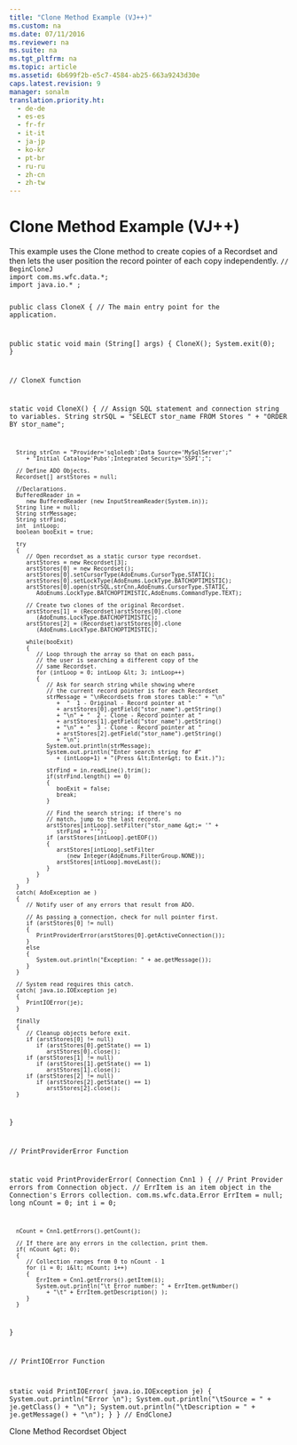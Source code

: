 ```yaml
---
title: "Clone Method Example (VJ++)"
ms.custom: na
ms.date: 07/11/2016
ms.reviewer: na
ms.suite: na
ms.tgt_pltfrm: na
ms.topic: article
ms.assetid: 6b699f2b-e5c7-4584-ab25-663a9243d30e
caps.latest.revision: 9
manager: sonalm
translation.priority.ht: 
  - de-de
  - es-es
  - fr-fr
  - it-it
  - ja-jp
  - ko-kr
  - pt-br
  - ru-ru
  - zh-cn
  - zh-tw
---
```

# Clone Method Example (VJ++)
<?xml version="1.0" encoding="utf-8"?>
<developerReferenceWithoutSyntaxDocument xmlns="http://ddue.schemas.microsoft.com/authoring/2003/5" xmlns:xlink="http://www.w3.org/1999/xlink" xmlns:xsi="http://www.w3.org/2001/XMLSchema-instance" xsi:schemaLocation="http://ddue.schemas.microsoft.com/authoring/2003/5 http://dduestorage.blob.core.windows.net/ddueschema/developer.xsd">
  <introduction>
    <para>This example uses the <legacyLink xlink:href="ad49265f-1c05-4271-9bbf-7c00010ac18c">Clone</legacyLink> method to create copies of a <legacyLink xlink:href="ede1415f-c3df-4cc5-a05b-2576b2b84b60">Recordset</legacyLink> and then lets the user position the record pointer of each copy independently.</para>
    <code>// BeginCloneJ
import com.ms.wfc.data.*;
import java.io.* ;

public class CloneX
{
   // The main entry point for the application.

   public static void main (String[] args)
   {
      CloneX();
      System.exit(0);
   }

   // CloneX function

   static void CloneX()
   {
      // Assign SQL statement and connection string to variables.
      String strSQL = "SELECT stor_name FROM Stores "
         + "ORDER BY stor_name";

      String strCnn = "Provider='sqloledb';Data Source='MySqlServer';"
         + "Initial Catalog='Pubs';Integrated Security='SSPI';";

      // Define ADO Objects.
      Recordset[] arstStores = null;

      //Declarations.
      BufferedReader in =
         new BufferedReader (new InputStreamReader(System.in));
      String line = null;
      String strMessage;
      String strFind;
      int  intLoop;
      boolean booExit = true;

      try
      {
         // Open recordset as a static cursor type recordset.
         arstStores = new Recordset[3];
         arstStores[0] = new Recordset();
         arstStores[0].setCursorType(AdoEnums.CursorType.STATIC);
         arstStores[0].setLockType(AdoEnums.LockType.BATCHOPTIMISTIC);
         arstStores[0].open(strSQL,strCnn,AdoEnums.CursorType.STATIC,
            AdoEnums.LockType.BATCHOPTIMISTIC,AdoEnums.CommandType.TEXT);

         // Create two clones of the original Recordset.
         arstStores[1] = (Recordset)arstStores[0].clone
            (AdoEnums.LockType.BATCHOPTIMISTIC);
         arstStores[2] = (Recordset)arstStores[0].clone
            (AdoEnums.LockType.BATCHOPTIMISTIC);

         while(booExit)
         {
            // Loop through the array so that on each pass,
            // the user is searching a different copy of the
            // same Recordset.
            for (intLoop = 0; intLoop &lt; 3; intLoop++)
            {
               // Ask for search string while showing where
               // the current record pointer is for each Recordset
               strMessage = "\nRecordsets from stores table:" + "\n"
                  +  "  1 - Original - Record pointer at "
                  + arstStores[0].getField("stor_name").getString()
                  + "\n" + "  2 - Clone - Record pointer at "
                  + arstStores[1].getField("stor_name").getString()
                  + "\n" + "  3 - Clone - Record pointer at "
                  + arstStores[2].getField("stor_name").getString()
                  + "\n";
               System.out.println(strMessage);
               System.out.println("Enter search string for #"
                  + (intLoop+1) + "(Press &lt;Enter&gt; to Exit.)");

               strFind = in.readLine().trim();
               if(strFind.length() == 0)
               {
                  booExit = false;
                  break;
               }

               // Find the search string; if there's no
               // match, jump to the last record.
               arstStores[intLoop].setFilter("stor_name &gt;= '" +
                  strFind + "'");
               if (arstStores[intLoop].getEOF())
               {
                  arstStores[intLoop].setFilter
                     (new Integer(AdoEnums.FilterGroup.NONE));
                  arstStores[intLoop].moveLast();
               }
            }
         }
      }
      catch( AdoException ae )
      {
         // Notify user of any errors that result from ADO.

         // As passing a connection, check for null pointer first.
         if (arstStores[0] != null)
         {
            PrintProviderError(arstStores[0].getActiveConnection());
         }
         else
         {
            System.out.println("Exception: " + ae.getMessage());
         }
      }

      // System read requires this catch.
      catch( java.io.IOException je)
      {
         PrintIOError(je);
      }
      
      finally
      {
         // Cleanup objects before exit.   
         if (arstStores[0] != null)
            if (arstStores[0].getState() == 1)
               arstStores[0].close();  
         if (arstStores[1] != null)
            if (arstStores[1].getState() == 1)
               arstStores[1].close();  
         if (arstStores[2] != null)
            if (arstStores[2].getState() == 1)
               arstStores[2].close();
      }
   }

   // PrintProviderError Function

   static void PrintProviderError( Connection Cnn1 )
   {
      // Print Provider errors from Connection object.
      // ErrItem is an item object in the Connection's Errors collection.
      com.ms.wfc.data.Error  ErrItem = null;
      long nCount = 0;
      int  i      = 0;

      nCount = Cnn1.getErrors().getCount();

      // If there are any errors in the collection, print them.
      if( nCount &gt; 0);
      {
         // Collection ranges from 0 to nCount - 1
         for (i = 0; i&lt; nCount; i++)
         {
            ErrItem = Cnn1.getErrors().getItem(i);
            System.out.println("\t Error number: " + ErrItem.getNumber()
               + "\t" + ErrItem.getDescription() );
         }
      }

   }

   // PrintIOError Function

   static void PrintIOError( java.io.IOException je)
   {
      System.out.println("Error \n");
      System.out.println("\tSource = " + je.getClass() + "\n");
      System.out.println("\tDescription = " + je.getMessage() + "\n");
   }
}
// EndCloneJ</code>
  </introduction>
  <relatedTopics>
<link xlink:href="ad49265f-1c05-4271-9bbf-7c00010ac18c">Clone Method</link>
<link xlink:href="ede1415f-c3df-4cc5-a05b-2576b2b84b60">Recordset Object</link>
</relatedTopics>
</developerReferenceWithoutSyntaxDocument>